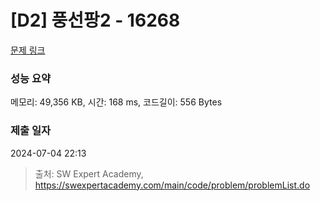 # [D2] 풍선팡2 - 16268 

[문제 링크](https://swexpertacademy.com/main/code/problem/problemDetail.do?contestProbId=AYYlGU56XOkDFARc) 

### 성능 요약

메모리: 49,356 KB, 시간: 168 ms, 코드길이: 556 Bytes

### 제출 일자

2024-07-04 22:13



> 출처: SW Expert Academy, https://swexpertacademy.com/main/code/problem/problemList.do